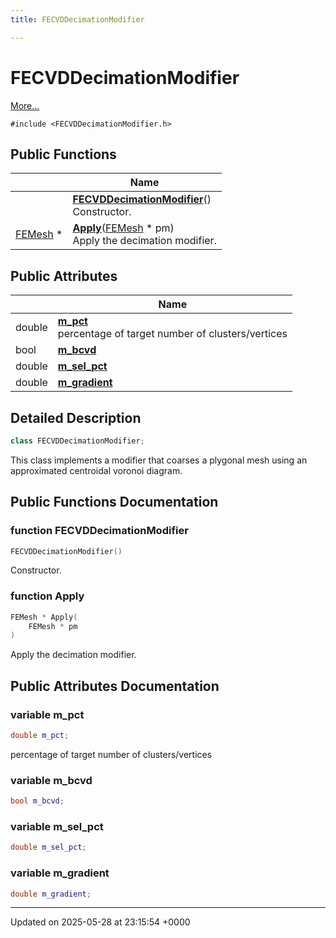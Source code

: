 ```yaml
---
title: FECVDDecimationModifier

---
```


# FECVDDecimationModifier



 [More...](#detailed-description)


`#include <FECVDDecimationModifier.h>`

## Public Functions

|                | Name           |
| -------------- | -------------- |
| | **[FECVDDecimationModifier](../Classes/classFECVDDecimationModifier.md#function-fecvddecimationmodifier)**()<br>Constructor.  |
| [FEMesh](../Classes/classFEMesh.md) * | **[Apply](../Classes/classFECVDDecimationModifier.md#function-apply)**([FEMesh](../Classes/classFEMesh.md) * pm)<br>Apply the decimation modifier.  |

## Public Attributes

|                | Name           |
| -------------- | -------------- |
| double | **[m_pct](../Classes/classFECVDDecimationModifier.md#variable-m-pct)** <br>percentage of target number of clusters/vertices  |
| bool | **[m_bcvd](../Classes/classFECVDDecimationModifier.md#variable-m-bcvd)**  |
| double | **[m_sel_pct](../Classes/classFECVDDecimationModifier.md#variable-m-sel-pct)**  |
| double | **[m_gradient](../Classes/classFECVDDecimationModifier.md#variable-m-gradient)**  |

## Detailed Description

```cpp
class FECVDDecimationModifier;
```


This class implements a modifier that coarses a plygonal mesh using an approximated centroidal voronoi diagram. 

## Public Functions Documentation

### function FECVDDecimationModifier

```cpp
FECVDDecimationModifier()
```

Constructor. 

### function Apply

```cpp
FEMesh * Apply(
    FEMesh * pm
)
```

Apply the decimation modifier. 

## Public Attributes Documentation

### variable m_pct

```cpp
double m_pct;
```

percentage of target number of clusters/vertices 

### variable m_bcvd

```cpp
bool m_bcvd;
```


### variable m_sel_pct

```cpp
double m_sel_pct;
```


### variable m_gradient

```cpp
double m_gradient;
```


-------------------------------

Updated on 2025-05-28 at 23:15:54 +0000